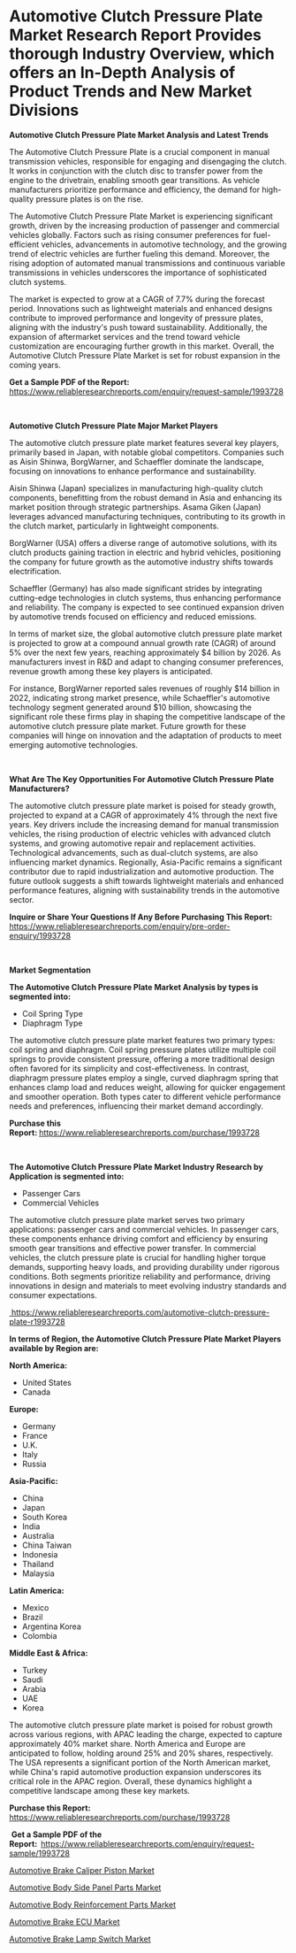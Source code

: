 <p><h1>Automotive Clutch Pressure Plate Market Research Report Provides thorough Industry Overview, which offers an In-Depth Analysis of Product Trends and New Market Divisions</h1></p><p><strong>Automotive Clutch Pressure Plate Market Analysis and Latest Trends</strong></p>
<p><p>The Automotive Clutch Pressure Plate is a crucial component in manual transmission vehicles, responsible for engaging and disengaging the clutch. It works in conjunction with the clutch disc to transfer power from the engine to the drivetrain, enabling smooth gear transitions. As vehicle manufacturers prioritize performance and efficiency, the demand for high-quality pressure plates is on the rise.</p><p>The Automotive Clutch Pressure Plate Market is experiencing significant growth, driven by the increasing production of passenger and commercial vehicles globally. Factors such as rising consumer preferences for fuel-efficient vehicles, advancements in automotive technology, and the growing trend of electric vehicles are further fueling this demand. Moreover, the rising adoption of automated manual transmissions and continuous variable transmissions in vehicles underscores the importance of sophisticated clutch systems.</p><p>The market is expected to grow at a CAGR of 7.7% during the forecast period. Innovations such as lightweight materials and enhanced designs contribute to improved performance and longevity of pressure plates, aligning with the industry's push toward sustainability. Additionally, the expansion of aftermarket services and the trend toward vehicle customization are encouraging further growth in this market. Overall, the Automotive Clutch Pressure Plate Market is set for robust expansion in the coming years.</p></p>
<p><strong>Get a Sample PDF of the Report:&nbsp;</strong> <a href="https://www.reliableresearchreports.com/enquiry/request-sample/1993728?utm_campaign=34&utm_medium=2&utm_source=Github&utm_content=ia&utm_term=15012025&utm_id=automotive-clutch-pressure-plate">https://www.reliableresearchreports.com/enquiry/request-sample/1993728</a></p>
<p>&nbsp;</p>
<p><strong>Automotive Clutch Pressure Plate Major Market Players</strong></p>
<p><p>The automotive clutch pressure plate market features several key players, primarily based in Japan, with notable global competitors. Companies such as Aisin Shinwa, BorgWarner, and Schaeffler dominate the landscape, focusing on innovations to enhance performance and sustainability.</p><p>Aisin Shinwa (Japan) specializes in manufacturing high-quality clutch components, benefitting from the robust demand in Asia and enhancing its market position through strategic partnerships. Asama Giken (Japan) leverages advanced manufacturing techniques, contributing to its growth in the clutch market, particularly in lightweight components.</p><p>BorgWarner (USA) offers a diverse range of automotive solutions, with its clutch products gaining traction in electric and hybrid vehicles, positioning the company for future growth as the automotive industry shifts towards electrification.</p><p>Schaeffler (Germany) has also made significant strides by integrating cutting-edge technologies in clutch systems, thus enhancing performance and reliability. The company is expected to see continued expansion driven by automotive trends focused on efficiency and reduced emissions.</p><p>In terms of market size, the global automotive clutch pressure plate market is projected to grow at a compound annual growth rate (CAGR) of around 5% over the next few years, reaching approximately $4 billion by 2026. As manufacturers invest in R&D and adapt to changing consumer preferences, revenue growth among these key players is anticipated.</p><p>For instance, BorgWarner reported sales revenues of roughly $14 billion in 2022, indicating strong market presence, while Schaeffler's automotive technology segment generated around $10 billion, showcasing the significant role these firms play in shaping the competitive landscape of the automotive clutch pressure plate market. Future growth for these companies will hinge on innovation and the adaptation of products to meet emerging automotive technologies.</p></p>
<p>&nbsp;</p>
<p><strong>What Are The Key Opportunities For Automotive Clutch Pressure Plate Manufacturers?</strong></p>
<p><p>The automotive clutch pressure plate market is poised for steady growth, projected to expand at a CAGR of approximately 4% through the next five years. Key drivers include the increasing demand for manual transmission vehicles, the rising production of electric vehicles with advanced clutch systems, and growing automotive repair and replacement activities. Technological advancements, such as dual-clutch systems, are also influencing market dynamics. Regionally, Asia-Pacific remains a significant contributor due to rapid industrialization and automotive production. The future outlook suggests a shift towards lightweight materials and enhanced performance features, aligning with sustainability trends in the automotive sector.</p></p>
<p><strong>Inquire or Share Your Questions If Any Before Purchasing This Report:</strong> <a href="https://www.reliableresearchreports.com/enquiry/pre-order-enquiry/1993728?utm_campaign=34&utm_medium=2&utm_source=Github&utm_content=ia&utm_term=15012025&utm_id=automotive-clutch-pressure-plate">https://www.reliableresearchreports.com/enquiry/pre-order-enquiry/1993728</a></p>
<p>&nbsp;</p>
<p><strong>Market Segmentation</strong></p>
<p><strong>The Automotive Clutch Pressure Plate Market Analysis by types is segmented into:</strong></p>
<p><ul><li>Coil Spring Type</li><li>Diaphragm Type</li></ul></p>
<p><p>The automotive clutch pressure plate market features two primary types: coil spring and diaphragm. Coil spring pressure plates utilize multiple coil springs to provide consistent pressure, offering a more traditional design often favored for its simplicity and cost-effectiveness. In contrast, diaphragm pressure plates employ a single, curved diaphragm spring that enhances clamp load and reduces weight, allowing for quicker engagement and smoother operation. Both types cater to different vehicle performance needs and preferences, influencing their market demand accordingly.</p></p>
<p><strong>Purchase this Report:&nbsp;</strong><a href="https://www.reliableresearchreports.com/purchase/1993728?utm_campaign=34&utm_medium=2&utm_source=Github&utm_content=ia&utm_term=15012025&utm_id=automotive-clutch-pressure-plate">https://www.reliableresearchreports.com/purchase/1993728</a></p>
<p>&nbsp;</p>
<p><strong>The Automotive Clutch Pressure Plate Market Industry Research by Application is segmented into:</strong></p>
<p><ul><li>Passenger Cars</li><li>Commercial Vehicles</li></ul></p>
<p><p>The automotive clutch pressure plate market serves two primary applications: passenger cars and commercial vehicles. In passenger cars, these components enhance driving comfort and efficiency by ensuring smooth gear transitions and effective power transfer. In commercial vehicles, the clutch pressure plate is crucial for handling higher torque demands, supporting heavy loads, and providing durability under rigorous conditions. Both segments prioritize reliability and performance, driving innovations in design and materials to meet evolving industry standards and consumer expectations.</p></p>
<p><a href="https://www.reliableresearchreports.com/automotive-clutch-pressure-plate-r1993728?utm_campaign=34&utm_medium=2&utm_source=Github&utm_content=ia&utm_term=15012025&utm_id=automotive-clutch-pressure-plate">&nbsp;https://www.reliableresearchreports.com/automotive-clutch-pressure-plate-r1993728</a></p>
<p><strong>In terms of Region, the Automotive Clutch Pressure Plate Market Players available by Region are:</strong></p>
<p>
    <p> <strong> North America: </strong>
        <ul>
            <li>United States</li>
            <li>Canada</li>
        </ul>
        </p> 
    <p> <strong> Europe: </strong>
        <ul>
            <li>Germany</li>
            <li>France</li>
            <li>U.K.</li>
            <li>Italy</li>
            <li>Russia</li>
        </ul>
        </p> 
    <p> <strong> Asia-Pacific: </strong>
        <ul>
            <li>China</li>
            <li>Japan</li>
            <li>South Korea</li>
            <li>India</li>
            <li>Australia</li>
            <li>China Taiwan</li>
            <li>Indonesia</li>
            <li>Thailand</li>
            <li>Malaysia</li>
        </ul>
        </p> 
    <p> <strong> Latin America: </strong>
        <ul>
            <li>Mexico</li>
            <li>Brazil</li>
            <li>Argentina Korea</li>
            <li>Colombia</li>
        </ul>
        </p> 
    <p> <strong> Middle East & Africa: </strong>
        <ul>
            <li>Turkey</li>
            <li>Saudi</li>
            <li>Arabia</li>
            <li>UAE</li>
            <li>Korea</li>
        </ul>
    </p>
    </p>
<p><p>The automotive clutch pressure plate market is poised for robust growth across various regions, with APAC leading the charge, expected to capture approximately 40% market share. North America and Europe are anticipated to follow, holding around 25% and 20% shares, respectively. The USA represents a significant portion of the North American market, while China's rapid automotive production expansion underscores its critical role in the APAC region. Overall, these dynamics highlight a competitive landscape among these key markets.</p></p>
<p><strong>Purchase this Report: </strong><a href="https://www.reliableresearchreports.com/purchase/1993728?utm_campaign=34&utm_medium=2&utm_source=Github&utm_content=ia&utm_term=15012025&utm_id=automotive-clutch-pressure-plate">https://www.reliableresearchreports.com/purchase/1993728</a></p>
<p>&nbsp;<strong>Get a Sample PDF of the Report:&nbsp;&nbsp;</strong><a href="https://www.reliableresearchreports.com/enquiry/request-sample/1993728?utm_campaign=34&utm_medium=2&utm_source=Github&utm_content=ia&utm_term=15012025&utm_id=automotive-clutch-pressure-plate">https://www.reliableresearchreports.com/enquiry/request-sample/1993728</a></p>
<p><strong></strong></p>
<p><p><a href="https://github.com/rodinayygacklezi/Market-Research-Report-List-1/blob/main/automotive-brake-caliper-piston-market.md?utm_campaign=34&utm_medium=2&utm_source=Github&utm_content=ia&utm_term=15012025&utm_id=automotive-clutch-pressure-plate">Automotive Brake Caliper Piston Market</a></p><p><a href="https://github.com/flnordan65e0/Market-Research-Report-List-1/blob/main/automotive-body-side-panel-parts-market.md?utm_campaign=34&utm_medium=2&utm_source=Github&utm_content=ia&utm_term=15012025&utm_id=automotive-clutch-pressure-plate">Automotive Body Side Panel Parts Market</a></p><p><a href="https://github.com/lindaopodray/Market-Research-Report-List-1/blob/main/automotive-body-reinforcement-parts-market.md?utm_campaign=34&utm_medium=2&utm_source=Github&utm_content=ia&utm_term=15012025&utm_id=automotive-clutch-pressure-plate">Automotive Body Reinforcement Parts Market</a></p><p><a href="https://github.com/hammelximalschid/Market-Research-Report-List-1/blob/main/automotive-brake-ecu-market.md?utm_campaign=34&utm_medium=2&utm_source=Github&utm_content=ia&utm_term=15012025&utm_id=automotive-clutch-pressure-plate">Automotive Brake ECU Market</a></p><p><a href="https://github.com/antonioc6hal/Market-Research-Report-List-1/blob/main/automotive-brake-lamp-switch-market.md?utm_campaign=34&utm_medium=2&utm_source=Github&utm_content=ia&utm_term=15012025&utm_id=automotive-clutch-pressure-plate">Automotive Brake Lamp Switch Market</a></p></p>